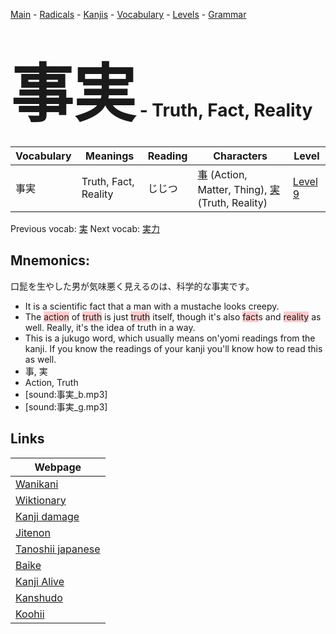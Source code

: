 <style> bigfont {font-size: 100px}</style>
[Main](../README.md) -
[Radicals](../radicals.md) -
[Kanjis](../kanjis.md) -
[Vocabulary](../vocabulary.md) -
[Levels](../levels.md) -
[Grammar](../grammar.md)
# <bigfont> 事実</bigfont> - Truth, Fact, Reality 

| Vocabulary | Meanings | Reading | Characters | Level |
| --- | --- | --- | --- | --- |
| 事実 | Truth, Fact, Reality | じじつ |  [事](../kanjis/事.md) (Action, Matter, Thing), [実](../kanjis/実.md) (Truth, Reality) | [Level 9](../levels/wk_level9.md) |

Previous vocab: [実](実.md) Next vocab: [実力](実力.md) 

## Mnemonics:
口髭を生やした男が気味悪く見えるのは、科学的な事実です。
* It is a scientific fact that a man with a mustache looks creepy.
* The <span style="background-color:#ffcccb"> action</span> of <span style="background-color:#ffcccb"> truth</span> is just <span style="background-color:#ffcccb"> truth</span> itself, though it's also <span style="background-color:#ffcccb"> fact</span>s and <span style="background-color:#ffcccb"> reality</span> as well. Really, it's the idea of truth in a way.
* This is a jukugo word, which usually means on'yomi readings from the kanji. If you know the readings of your kanji you'll know how to read this as well.
* 事, 実
* Action, Truth
* [sound:事実_b.mp3]
* [sound:事実_g.mp3]


## Links 

| Webpage |
| --- |
| [Wanikani          ](https://www.wanikani.com/kanji/事実) |
| [Wiktionary        ](https://en.wiktionary.org/wiki/事実) |
| [Kanji damage      ](http://www.kanjidamage.com/kanji/search?utf8=✓&q=事実) |
| [Jitenon           ](https://jitenon.com/kanji/事実) |
| [Tanoshii japanese ](https://www.tanoshiijapanese.com/dictionary/kanji.cfm?k=事実) |
| [Baike             ](https://baike.baidu.com/item/事実) |
| [Kanji Alive       ](https://app.kanjialive.com/事実) |
| [Kanshudo          ](https://www.kanshudo.com/searchmn?q=事実) |
| [Koohii            ](https://kanji.koohii.com/study/kanji/事実) |
